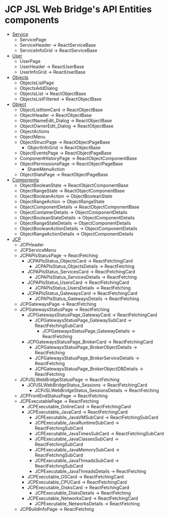 # JCP JSL Web Bridge's API Entities components

* [Service](../../../src/jcp-fe/components/api-entities/Service.js)
  * ServicePage
  * ServiceHeader -> ReactServiceBase
  * ServiceInfoGrid -> ReactServiceBase
* [User](../../../src/jcp-fe/components/api-entities/User.js)
  * UserPage
  * UserHeader -> ReactUserBase
  * UserInfoGrid -> ReactUserBase
* [Objects](../../../src/jcp-fe/components/api-entities/Objects.js)
  * ObjectsListPage
  * ObjectsAddDialog
  * ObjectsList -> ReactObjectBase
  * ObjectsListFiltered -> ReactObjectBase
* [Object](../../../src/jcp-fe/components/api-entities/Object.js)
  * ObjectListItemCard -> ReactObjectBase
  * ObjectHeader -> ReactObjectBase
  * ObjectNameEdit_Dialog -> ReactObjectBase
  * ObjectOwnerEdit_Dialog -> ReactObjectBase
  * ObjectActions
  * ObjectMenu
  * ObjectStructPage -> ReactObjectPageBase
    * ObjectInfoGrid -> ReactObjectBase
  * ObjectEventsPage -> ReactObjectPageBase
  * ComponentHistoryPage -> ReactObjectComponentBase
  * ObjectPermissionsPage -> ReactObjectPageBase
    * ShareMenuAction
  * ObjectStatsPage -> ReactObjectPageBase
* [Components](../../../src/jcp-fe/components/api-entities/Components.js)
  * ObjectBooleanState -> ReactObjectComponentBase
  * ObjectRangeState -> ReactObjectComponentBase
  * ObjectBooleanAction -> ObjectBooleanState
  * ObjectRangeAction -> ObjectRangeState
  * ObjectComponentDetails -> ReactObjectComponentBase
  * ObjectContainerDetails -> ObjectComponentDetails
  * ObjectBooleanStateDetails -> ObjectComponentDetails
  * ObjectRangeStateDetails -> ObjectComponentDetails
  * ObjectBooleanActionDetails -> ObjectComponentDetails
  * ObjectRangeActionDetails -> ObjectComponentDetails
* [JCP](../../../src/jcp-fe/components/api-entities/JCP.js)
  * JCPHeader
  * JCPServiceMenu
  * JCPAPIsStatusPage -> ReactFetching
    * JCPAPIsStatus_ObjectsCard -> ReactFetchingCard
      * JCPAPIsStatus_ObjectsDetails -> ReactFetching
    * JCPAPIsStatus_ServicesCard -> ReactFetchingCard
      * JCPAPIsStatus_ServicesDetails -> ReactFetching
    * JCPAPIsStatus_UsersCard -> ReactFetchingCard
      * JCPAPIsStatus_UsersDetails -> ReactFetching
    * JCPAPIsStatus_GatewaysCard -> ReactFetchingCard
      * JCPAPIsStatus_GatewaysDetails -> ReactFetching
  * JCPGatewaysPage -> ReactFetching
  * JCPGatewaysStatusPage -> ReactFetching
    * JCPGatewaysStatusPage_GatewayCard -> ReactFetchingCard
      * JCPGatewaysStatusPage_GatewaySubCard -> ReactFetchingSubCard
        * JCPGatewaysStatusPage_GatewayDetails -> ReactFetching
    * JCPGatewaysStatusPage_BrokerCard -> ReactFetchingCard
      * JCPGatewaysStatusPage_BrokerObjectDetails -> ReactFetching
      * JCPGatewaysStatusPage_BrokerServiceDetails -> ReactFetching
      * JCPGatewaysStatusPage_BrokerObjectDBDetails -> ReactFetching
  * JCPJSLWebBridgeStatusPage -> ReactFetching
    * JCPJSLWebBridgeStatus_Sessions -> ReactFetchingCard
      * JCPJSLWebBridgeStatus_SessionsDetails -> ReactFetching
  * JCPFrontEndStatusPage -> ReactFetching
  * JCPExecutablePage -> ReactFetching
    * JCPExecutable_OnlineCard -> ReactFetchingCard
    * JCPExecutable_JavaCard -> ReactFetchingCard
      * JCPExecutable_JavaVMSubCard -> ReactFetchingSubCard
      * JCPExecutable_JavaRuntimeSubCard -> ReactFetchingSubCard
      * JCPExecutable_JavaTimesSubCard -> ReactFetchingSubCard
      * JCPExecutable_JavaClassesSubCard -> ReactFetchingSubCard
      * JCPExecutable_JavaMemorySubCard -> ReactFetchingSubCard
      * JCPExecutable_JavaThreadsSubCard -> ReactFetchingSubCard
      * JCPExecutable_JavaThreadsDetails -> ReactFetching
    * JCPExecutable_OSCard -> ReactFetchingCard
    * JCPExecutable_CPUCard -> ReactFetchingCard
    * JCPExecutable_DisksCard -> ReactFetchingCard
      * JCPExecutable_DisksDetails -> ReactFetching
    * JCPExecutable_NetworksCard -> ReactFetchingCard
      * JCPExecutable_NetworksDetails -> ReactFetching
  * JCPBuildInfoPage -> ReactFetching
